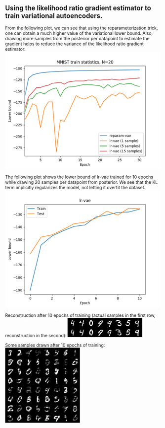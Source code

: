 ## Using the likelihood ratio gradient estimator to train variational autoencoders.

From the following plot, we can see that using the reparameterization trick, one can obtain a much higher value of the variational lower bound. Also, drawing more samples from the posterior per datapoint to estimate the gradient helps to reduce the variance of the likelihood ratio gradient estimator:
![](figures/lowerbound-comparison.png)

The following plot shows the lower bound of lr-vae trained for 10 epochs while drawing 20 samples per datapoint from posterior. We see that the KL term implicitly regularizes the model, not letting it overfit the dataset.
![](figures/lrvae-lowerbound.png)

Reconstruction after 10 epochs of training (actual samples in the first row, reconstruction in the second):
![](figures/reconstruction_10.png)

Some samples drawn after 10 epochs of training:
![](figures/sample_10.png)



